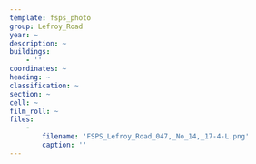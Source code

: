 ```yaml
---
template: fsps_photo
group: Lefroy_Road
year: ~
description: ~
buildings:
    - ''
coordinates: ~
heading: ~
classification: ~
section: ~
cell: ~
film_roll: ~
files:
    -
        filename: 'FSPS_Lefroy_Road_047,_No_14,_17-4-L.png'
        caption: ''
---
```

